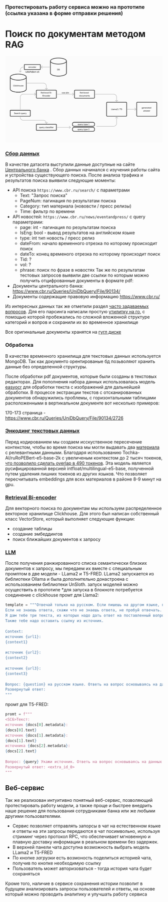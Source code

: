 ### Протестировать работу сервиса можно на прототипе (ссылка указана в форме отправки решения)

# Поиск по документам методом RAG
![Схема проекта](image.png)

### [Сбор  данных](https://github.com/EgorTarasov/Purple-hack/blob/main/ml/main.ipynb)
В качестве датасета выступили данные доступные на сайте [Центрального банка](https://cbr.ru) . Сбор данных начинался с изучения работы сайта и устройства существующего поиска. После анализа трафика и результатов поиска выявили следующие моменты:
- API поиска `https://www.cbr.ru/search/` с параметрами
	- Text: "Запрос поиска"
	- PageNum: пагинация по результатам поиска
	- Category: тип материала (нововсти / пресс релизы)
	- Time: фильтр по времени
- API новостей: `https://www.cbr.ru/news/eventandpress/` с query параметрами:
	- page: int -  пагинация по результатам поиска
	- IsEng: bool -  вывод результатов на английском языке 
	- type: int тип новость / пресс релиз
	- dateFrom:  начало временного отрезка по которому происходит поиск
	- dateTo: конец временого отрезка по которому происходит поиск
	- Tid: ?
	- vol: ?
	- phrase: поиск по фразе в новостях
Так же по результатам тестовых запросов выявили две ссылки по которым можно получить отцифрованные документы в формате pdf:
- Документы центрального банка: https://www.cbr.ru/Queries/UniDbQuery/File/90134/<fileID>
- Документы содержащие правовую информацию https://www.cbr.ru/

Из интересных данных так же отметили раздел [часто задаваемых вопросов](https://cbr.ru/faq/). Для его парсинга написали простую [утилитку на го](https://github.com/EgorTarasov/Purple-hack/blob/main/faq-parser/parser.go), с помощью которой пробежались по сложной вложенной структуре категорий и вопров и сохранили их во временное хранилище

Все оригинальные документы хранятся на [гугл диске](https://drive.google.com/drive/folders/1vwb7mv04PcE3FNT0Xj4rA_HcKgH2Azyk?usp=sharing) 
### Обработка
В качестве временного хранилища для текстовых данных используется MongoDB. Так как документо орентированые бд позьволяют хранить данные без определенной структуры.

После обработки pdf документов, которые были созданы в текстовых редакторах. Для пополнения набора данных использовалась модель [easyocr]() для обработки текста с изображений для дальнейшей обработки. В процессе экстракции текстов с отсканированных документов обнаружились проблемы, с горизонтальными таблицами расположенными в вертикальном документе вот несколько примеров:

170-173 страница - https://www.cbr.ru/Queries/UniDbQuery/File/90134/2726

### [Энкодинг текстовых данных](https://github.com/EgorTarasov/Purple-hack/blob/main/ml/tochka.ipynb)
Перед кодированием мы создаем исскуственное пересечение контекстом, чтобы во время поиска мы могли выдавать два [материала](https://github.com/EgorTarasov/Purple-hack/blob/main/ml/document.py) с релевантными данными. 
Благодаря использованию Tochka-AI/ruRoPEBert-e5-base-2k с увеличеным контекстом до 2 тысяч токенов, [что позволило сделать overlap в 490 токенов](https://github.com/EgorTarasov/Purple-hack/blob/main/ml/textsplitter.py). Эта модель является русифицированной версией intfloat/multilingual-e5-base, полученной путем удаления лишних токенов из других языков. Что позволяет пересчитывать embeddings для всех материалов в районе 8-9 минут на gpu. 

### [Retrieval Bi-encoder](https://github.com/EgorTarasov/Purple-hack/blob/main/ml/store.py)
Для векторного поиска по документам мы используем распределенное векторное хранилище Clickhouse. Для этого был написан собственный класс VectorStore, который выполняет следующие функции:
- создание таблицы 
- создание эмбеддингов
- поиск ближайших документов к запросу


### [LLM](https://github.com/EgorTarasov/Purple-hack/tree/main/python-backend)
После получения ранжированного списка семантически близких документов к запросу, мы передаем их вместе с специальным промптом в две модели - LLama2 и T5-FRED. LLama2 запускается из библиотеки Ollama и была дополнительно донастроена с использованием библиотеки UnSloth.
запуск моделей можно осуществить в прототипе *для запуска в блокноте потребуется соединение с clickhouse 
промт для Llama2:
```py
template = """Отвечай только на русском. Если пишешь на другом языке, переводи его на русской.
Если не знаешь ответа, скажи что не знаешь ответа, не пробуй отвечать.
Я дам тебе три текста, из которых надо дать ответ на поставленный вопрос.
Также тебе надо оставить ссылку из источник.

Context:
источник {url1}:
{context1}

источник {url2}:
{context2}

источник {url3}:
{context3}

Вопрос: {question} на русском языке. Ответь на вопрос основываясь на данных документах
Развернутый ответ:
"""
```

промт для T5-FRED:
```py
promt = f"""
<SC6>Текст:
источник {docs[0].metadata}:
{docs[0].text}
источник {docs[1].metadata}:
{docs[1].text}
источника {docs[2].metadata}:
{docs[2].text}

Вопрос: {query} Укажи источник. Ответь на вопрос основываясь на данных документах
Развернутый ответ: <extra_id_0>
"""
```

## Веб-сервис

Так же реализован интуитивно понятный веб-сервис, позволяющий протестировать работу модели, а также проще и быстрее внедрить наше решение для пользования сотрудниками банка или же любыми другими пользователями. 

 * Сервис позволяет отправлять запорсы в чат на естественном языке и ответы на эти запросы передаются в чат посимвольно, используя стриминг через протокол RPC, что обеспечивает мгновенную и плавную доставку информации в реальном времени без задержек.
 * В верхней панели чата доступна возможность выбрать модель LLama2 и T5-FRED
 * По кнопке *загрузки* есть возмоность поделиться историей чата, получив по кнопке необходимую ссылку
 * Пользователь может авторизоваться - тогда история чата будет сохраняться

 Кроме того, наличие в сервисе сохранения истории позволит в будущем анализировать запросы пользователей и ответы, на основе который можно проводить аналитику и улучшать работу сервиса
